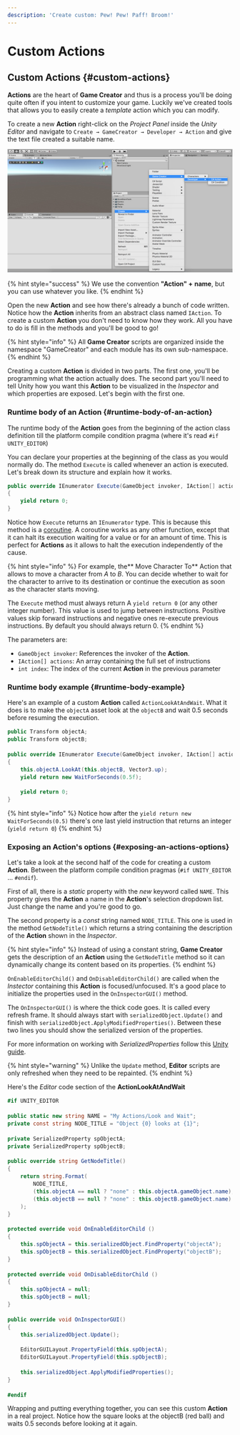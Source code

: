 ```yaml
---
description: 'Create custom: Pew! Pew! Paff! Broom!'
---
```


# Custom Actions

## Custom Actions {#custom-actions}

**Actions** are the heart of **Game Creator** and thus is a process you'll be doing quite often if you intent to customize your game. Luckily we've created tools that allows you to easily create a _template_ action which you can modify.

To create a new **Action** right-click on the _Project Panel_ inside the _Unity Editor_ and navigate to `Create → GameCreator → Developer → Action` and give the text file created a suitable name.

![](../../.gitbook/assets/api-create-action.jpg)

{% hint style="success" %}
We use the convention **"Action" +** **name**, but you can use whatever you like.
{% endhint %}

Open the new **Action** and see how there's already a bunch of code written. Notice how the **Action** inherits from an abstract class named `IAction`. To create a custom **Action** you don't need to know how they work. All you have to do is fill in the methods and you'll be good to go!

{% hint style="info" %}
All **Game Creator** scripts are organized inside the namespace "GameCreator" and each module has its own sub-namespace.
{% endhint %}

Creating a custom **Action** is divided in two parts. The first one, you'll be programming what the action actually does. The second part you'll need to tell Unity how you want this **Action** to be visualized in the _Inspector_ and which properties are exposed. Let's begin with the first one.

### Runtime body of an Action {#runtime-body-of-an-action}

The runtime body of the **Action** goes from the beginning of the action class definition till the platform compile condition pragma \(where it's read `#if UNITY_EDITOR`\)

You can declare your properties at the beginning of the class as you would normally do. The method `Execute` is called whenever an action is executed. Let's break down its structure and explain how it works.

```csharp
public override IEnumerator Execute(GameObject invoker, IAction[] actions, int index)
{
    yield return 0;
}
```

Notice how `Execute` returns an `IEnumerator` type. This is because this method is a [coroutine](https://docs.unity3d.com/Manual/Coroutines.html). A coroutine works as any other function, except that it can halt its execution waiting for a value or for an amount of time. This is perfect for **Actions** as it allows to halt the execution independently of the cause.

{% hint style="info" %}
For example, the** Move Character To** Action that allows to move a character from _A_ to _B_. You can decide whether to wait for the character to arrive to its destination or continue the execution as soon as the character starts moving.

The `Execute` method must always return A `yield return 0` \(or any other integer number\). This value is used to jump between instructions. Positive values skip forward instructions and negative ones re-execute previous instructions. By default you should always return 0.
{% endhint %}

The parameters are:

* `GameObject invoker`: References the invoker of the **Action**.
* `IAction[] actions`: An array containing the full set of instructions
* `int index`: The index of the current **Action** in the previous parameter

### Runtime body example {#runtime-body-example}

Here's an example of a custom **Action** called `ActionLookAtAndWait`. What it does is to make the `objectA` asset look at the `objectB` and wait 0.5 seconds before resuming the execution.

```csharp
public Transform objectA;
public Transform objectB;
​
public override IEnumerator Execute(GameObject invoker, IAction[] actions, int index)
{
    this.objectA.LookAt(this.objectB, Vector3.up);
    yield return new WaitForSeconds(0.5f);
​
    yield return 0;
}
```

{% hint style="info" %}
Notice how after the `yield return new WaitForSeconds(0.5)` there's one last yield instruction that returns an integer \(`yield return 0`\)
{% endhint %}

### Exposing an Action's options {#exposing-an-actions-options}

Let's take a look at the second half of the code for creating a custom **Action**. Between the platform compile condition pragmas \(`#if UNITY_EDITOR` ... `#endif`\).

First of all, there is a _static_ property with the _new_ keyword called `NAME`. This property gives the **Action** a name in the **Action**'s selection dropdown list. Just change the name and you're good to go.

The second property is a _const_ string named `NODE_TITLE`. This one is used in the method `GetNodeTitle()` which returns a string containing the description of the **Action** shown in the _Inspector_.

{% hint style="info" %}
Instead of using a constant string, **Game Creator** gets the description of an **Action** using the `GetNodeTitle` method so it can dynamically change its content based on its properties.
{% endhint %}

`OnEnableEditorChild()` and `OnDisableEditorChild()` are called when the _Instector_ containing this **Action** is focused/unfocused. It's a good place to initialize the properties used in the `OnInspectorGUI()` method.

The `OnInspectorGUI()` is where the thick code goes. It is called every refresh frame. It should always start with `serializedObject.Update()` and finish with `serializedObject.ApplyModifiedProperties()`. Between these two lines you should show the serialized version of the properties.

For more information on working with _SerializedProperties_ follow this [Unity guide](https://docs.unity3d.com/Manual/editor-CustomEditors.html).

{% hint style="warning" %}
Unlike the `Update` method, **Editor** scripts are only refreshed when they need to be repainted.
{% endhint %}

Here's the _Editor_ code section of the **ActionLookAtAndWait**

```csharp
#if UNITY_EDITOR
​
public static new string NAME = "My Actions/Look and Wait";
private const string NODE_TITLE = "Object {0} looks at {1}";
​
private SerializedProperty spObjectA;
private SerializedProperty spObjectB;
​
public override string GetNodeTitle()
{
    return string.Format(
        NODE_TITLE,
        (this.objectA == null ? "none" : this.objectA.gameObject.name),
        (this.objectB == null ? "none" : this.objectB.gameObject.name)
    );
}
​
protected override void OnEnableEditorChild ()
{
    this.spObjectA = this.serializedObject.FindProperty("objectA");
    this.spObjectB = this.serializedObject.FindProperty("objectB");
}
​
protected override void OnDisableEditorChild ()
{
    this.spObjectA = null;
    this.spObjectB = null;
}
​
public override void OnInspectorGUI()
{
    this.serializedObject.Update();
​
    EditorGUILayout.PropertyField(this.spObjectA);
    EditorGUILayout.PropertyField(this.spObjectB);
​
    this.serializedObject.ApplyModifiedProperties();
}
​
#endif
```

Wrapping and putting everything together, you can see this custom **Action** in a real project. Notice how the square looks at the objectB \(red ball\) and waits 0.5 seconds before looking at it again.

